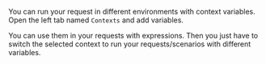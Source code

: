 You can run your request in different environments with context variables. Open the left tab named `Contexts` and add variables.

You can use them in your requests with expressions.  Then you just have to switch the selected context to run your requests/scenarios with different variables.
